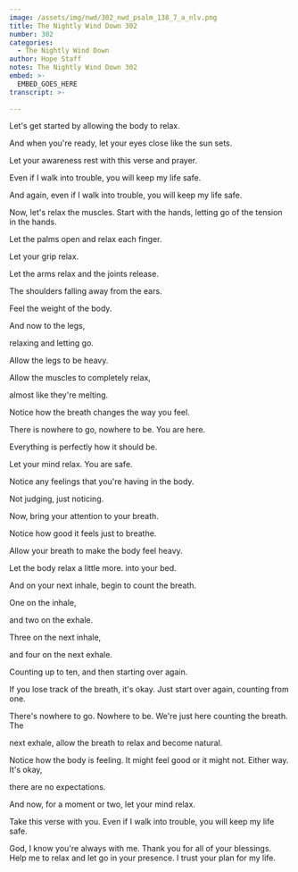 ```yaml
---
image: /assets/img/nwd/302_nwd_psalm_138_7_a_nlv.png
title: The Nightly Wind Down 302
number: 302
categories:
  - The Nightly Wind Down
author: Hope Staff
notes: The Nightly Wind Down 302
embed: >-
  EMBED_GOES_HERE
transcript: >-
  
---
```

Let's get started by allowing the body to relax.

And when you're ready, let your eyes close like the sun sets.

Let your awareness rest with this verse and prayer.

Even if I walk into trouble, you will keep my life safe.

And again, even if I walk into trouble, you will keep my life safe.

Now, let's relax the muscles. Start with the hands, letting go of the tension in the hands.

Let the palms open and relax each finger.

Let your grip relax.

Let the arms relax and the joints release.

The shoulders falling away from the ears.

Feel the weight of the body.

And now to the legs,

relaxing and letting go.

Allow the legs to be heavy.

Allow the muscles to completely relax,

almost like they're melting.

Notice how the breath changes the way you feel.

There is nowhere to go, nowhere to be. You are here.

Everything is perfectly how it should be.

Let your mind relax. You are safe.

Notice any feelings that you're having in the body.

Not judging, just noticing.

Now, bring your attention to your breath.

Notice how good it feels just to breathe.

Allow your breath to make the body feel heavy.

Let the body relax a little more. into your bed.

And on your next inhale, begin to count the breath.

One on the inhale,

and two on the exhale.

Three on the next inhale,

and four on the next exhale.

Counting up to ten, and then starting over again.

If you lose track of the breath, it's okay. Just start over again, counting from one.

There's nowhere to go. Nowhere to be. We're just here counting the breath. The

next exhale, allow the breath to relax and become natural.

Notice how the body is feeling. It might feel good or it might not. Either way. It's okay,

there are no expectations.

And now, for a moment or two, let your mind relax.

Take this verse with you. Even if I walk into trouble, you will keep my life safe.

God, I know you're always with me. Thank you for all of your blessings. Help me to relax and let go in your presence. I trust your plan for my life.

